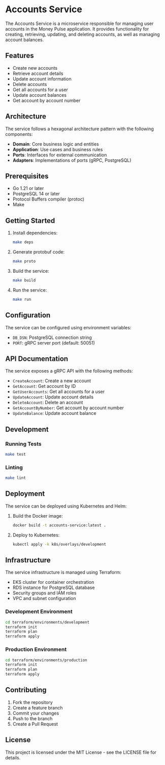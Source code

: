 # Accounts Service

The Accounts Service is a microservice responsible for managing user accounts in the Money Pulse application. It provides functionality for creating, retrieving, updating, and deleting accounts, as well as managing account balances.

## Features

- Create new accounts
- Retrieve account details
- Update account information
- Delete accounts
- Get all accounts for a user
- Update account balances
- Get account by account number

## Architecture

The service follows a hexagonal architecture pattern with the following components:

- **Domain**: Core business logic and entities
- **Application**: Use cases and business rules
- **Ports**: Interfaces for external communication
- **Adapters**: Implementations of ports (gRPC, PostgreSQL)

## Prerequisites

- Go 1.21 or later
- PostgreSQL 14 or later
- Protocol Buffers compiler (protoc)
- Make

## Getting Started

1. Install dependencies:
   ```bash
   make deps
   ```

2. Generate protobuf code:
   ```bash
   make proto
   ```

3. Build the service:
   ```bash
   make build
   ```

4. Run the service:
   ```bash
   make run
   ```

## Configuration

The service can be configured using environment variables:

- `DB_DSN`: PostgreSQL connection string
- `PORT`: gRPC server port (default: 50051)

## API Documentation

The service exposes a gRPC API with the following methods:

- `CreateAccount`: Create a new account
- `GetAccount`: Get account by ID
- `GetUserAccounts`: Get all accounts for a user
- `UpdateAccount`: Update account details
- `DeleteAccount`: Delete an account
- `GetAccountByNumber`: Get account by account number
- `UpdateBalance`: Update account balance

## Development

### Running Tests

```bash
make test
```

### Linting

```bash
make lint
```

## Deployment

The service can be deployed using Kubernetes and Helm:

1. Build the Docker image:
   ```bash
   docker build -t accounts-service:latest .
   ```

2. Deploy to Kubernetes:
   ```bash
   kubectl apply -k k8s/overlays/development
   ```

## Infrastructure

The service infrastructure is managed using Terraform:

- EKS cluster for container orchestration
- RDS instance for PostgreSQL database
- Security groups and IAM roles
- VPC and subnet configuration

### Development Environment

```bash
cd terraform/environments/development
terraform init
terraform plan
terraform apply
```

### Production Environment

```bash
cd terraform/environments/production
terraform init
terraform plan
terraform apply
```

## Contributing

1. Fork the repository
2. Create a feature branch
3. Commit your changes
4. Push to the branch
5. Create a Pull Request

## License

This project is licensed under the MIT License - see the LICENSE file for details. 